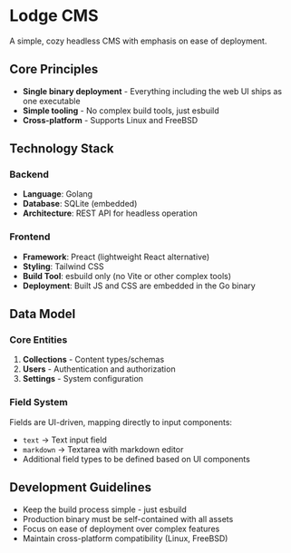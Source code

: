 # Lodge CMS

A simple, cozy headless CMS with emphasis on ease of deployment.

## Core Principles
- **Single binary deployment** - Everything including the web UI ships as one executable
- **Simple tooling** - No complex build tools, just esbuild
- **Cross-platform** - Supports Linux and FreeBSD

## Technology Stack

### Backend
- **Language**: Golang
- **Database**: SQLite (embedded)
- **Architecture**: REST API for headless operation

### Frontend
- **Framework**: Preact (lightweight React alternative)
- **Styling**: Tailwind CSS
- **Build Tool**: esbuild only (no Vite or other complex tools)
- **Deployment**: Built JS and CSS are embedded in the Go binary

## Data Model

### Core Entities
1. **Collections** - Content types/schemas
2. **Users** - Authentication and authorization
3. **Settings** - System configuration

### Field System
Fields are UI-driven, mapping directly to input components:
- `text` → Text input field
- `markdown` → Textarea with markdown editor
- Additional field types to be defined based on UI components

## Development Guidelines
- Keep the build process simple - just esbuild
- Production binary must be self-contained with all assets
- Focus on ease of deployment over complex features
- Maintain cross-platform compatibility (Linux, FreeBSD)